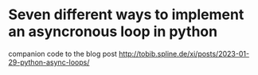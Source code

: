 # Seven different ways to implement an asyncronous loop in python

companion code to the blog post <http://tobib.spline.de/xi/posts/2023-01-29-python-async-loops/>
